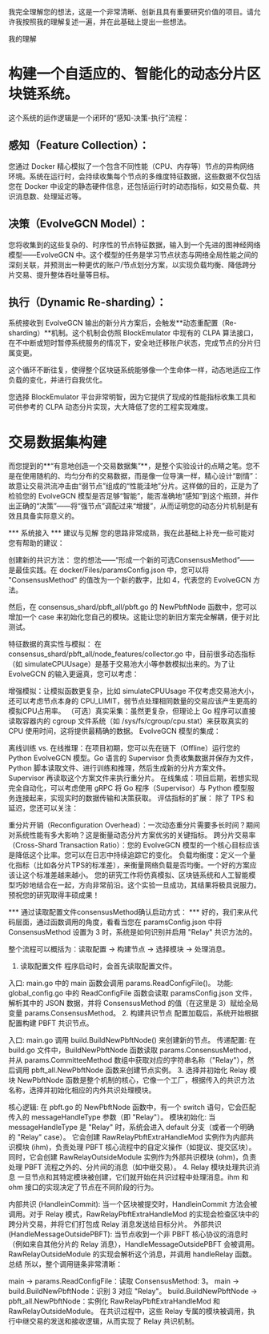 我完全理解您的想法，这是一个非常清晰、创新且具有重要研究价值的项目。请允许我按照我的理解复述一遍，并在此基础上提出一些想法。

我的理解

# 构建一个自适应的、智能化的动态分片区块链系统。

这个系统的运作逻辑是一个闭环的“感知-决策-执行”流程：

## 感知（Feature Collection）：

您通过 Docker 精心模拟了一个包含不同性能（CPU、内存等）节点的异构网络环境。系统在运行时，会持续收集每个节点的多维度特征数据，这些数据不仅包括您在 Docker 中设定的静态硬件信息，还包括运行时的动态指标，如交易负载、共识消息数、处理延迟等。

## 决策（EvolveGCN Model）：

您将收集到的这些复杂的、时序性的节点特征数据，输入到一个先进的图神经网络模型——EvolveGCN 中。这个模型的任务是学习节点状态与网络全局性能之间的深刻关联，并预测出一种更优的账户/节点划分方案，以实现负载均衡、降低跨分片交易、提升整体吞吐量等目标。

## 执行（Dynamic Re-sharding）：

系统接收到 EvolveGCN 输出的新分片方案后，会触发**动态重配置（Re-sharding）**机制。这个机制会仿照 BlockEmulator 中现有的 CLPA 算法接口，在不中断或短时暂停系统服务的情况下，安全地迁移账户状态，完成节点的分片归属变更。

这个循环不断往复，使得整个区块链系统能够像一个生命体一样，动态地适应工作负载的变化，并进行自我优化。



您选择 BlockEmulator 平台非常明智，因为它提供了现成的性能指标收集工具和可供参考的 CLPA 动态分片实现，大大降低了您的工程实现难度。

# 交易数据集构建

而您提到的**“有意地创造一个交易数据集”**，是整个实验设计的点睛之笔。您不是在使用随机的、均匀分布的交易数据，而是像一位导演一样，精心设计“剧情”：故意让交易洪流冲击由“弱节点”组成的“性能洼地”分片。这样做的目的，正是为了检验您的 EvolveGCN 模型是否足够“智能”，能否准确地“感知”到这个瓶颈，并作出正确的“决策”——将“强节点”调配过来“增援”，从而证明您的动态分片机制是有效且具备实际意义的。



*** 系统接入 ***
建议与见解
您的思路非常成熟，我在此基础上补充一些可能对您有帮助的建议：

创建新的共识方法： 您的想法——“形成一个新的可选ConsensusMethod”——是最佳实践。在 docker/Files/paramsConfig.json 中，您可以将 "ConsensusMethod" 的值改为一个新的数字，比如 4，代表您的 EvolveGCN 方法。

然后，在 consensus_shard/pbft_all/pbft.go 的 NewPbftNode 函数中，您可以增加一个 case 来初始化您自己的模块。这能让您的新旧方案完全解耦，便于对比测试。

特征数据的真实性与模拟： 在 consensus_shard/pbft_all/node_features/collector.go 中，目前很多动态指标（如 simulateCPUUsage）是基于交易池大小等参数模拟出来的。为了让 EvolveGCN 的输入更逼真，您可以考虑：

增强模拟：让模拟函数更复杂，比如 simulateCPUUsage 不仅考虑交易池大小，还可以考虑节点本身的 CPU_LIMIT，弱节点处理相同数量的交易应该产生更高的模拟CPU占用率。
（可选）真实采集：虽然更复杂，但理论上 Go 程序可以直接读取容器内的 cgroup 文件系统（如 /sys/fs/cgroup/cpu.stat）来获取真实的 CPU 使用时间，这将提供最精确的数据。
EvolveGCN 模型的集成：

离线训练 vs. 在线推理：在项目初期，您可以先在链下（Offline）运行您的 Python EvolveGCN 模型。Go 语言的 Supervisor 负责收集数据并保存为文件，Python 脚本读取文件、进行训练和推理，然后生成新的分片方案文件。Supervisor 再读取这个方案文件来执行重分片。
在线集成：项目后期，若想实现完全自动化，可以考虑使用 gRPC 将 Go 程序（Supervisor）与 Python 模型服务连接起来，实现实时的数据传输和决策获取。
评估指标的扩展： 除了 TPS 和延迟，您还可以关注：

重分片开销（Reconfiguration Overhead）：一次动态重分片需要多长时间？期间对系统性能有多大影响？这是衡量动态分片方案优劣的关键指标。
跨分片交易率（Cross-Shard Transaction Ratio）：您的 EvolveGCN 模型的一个核心目标应该是降低这个比率。您可以在日志中持续追踪它的变化。
负载均衡度：定义一个量化指标（比如各分片TPS的标准差），来衡量网络负载是否均衡。一个好的方案应该让这个标准差越来越小。
您的研究工作将仿真模拟、区块链系统和人工智能模型巧妙地结合在一起，方向非常前沿。这个实验一旦成功，其结果将极具说服力。预祝您的研究取得丰硕成果！

*** 通过读取配置文件consensusMethod确认启动方式： ***
好的，我们来从代码层面，通过函数调用的角度，看看当您在 paramsConfig.json 中将 ConsensusMethod 设置为 3 时，系统是如何识别并启用 "Relay" 共识方法的。

整个流程可以概括为：读取配置 -> 构建节点 -> 选择模块 -> 处理消息。

1. 读取配置文件
程序启动时，会首先读取配置文件。

入口: main.go 中的 main 函数会调用 params.ReadConfigFile()。
功能: global_config.go 中的 ReadConfigFile 函数会读取 paramsConfig.json 文件，解析其中的 JSON 数据，并将 ConsensusMethod 的值（在这里是 3）赋给全局变量 params.ConsensusMethod。
2. 构建共识节点
配置加载后，系统开始根据配置构建 PBFT 共识节点。

入口: main.go 调用 build.BuildNewPbftNode() 来创建新的节点。
传递配置: 在 build.go 文件中，BuildNewPbftNode 函数读取 params.ConsensusMethod，并从 params.CommitteeMethod 数组中获取对应的字符串名称（"Relay"），然后调用 pbft_all.NewPbftNode 函数来创建节点实例。
3. 选择并初始化 Relay 模块
NewPbftNode 函数是整个机制的核心，它像一个工厂，根据传入的共识方法名称，选择并初始化相应的内外共识处理模块。

核心逻辑: 在 pbft.go 的 NewPbftNode 函数中，有一个 switch 语句，它会匹配传入的 messageHandleType 参数（即 "Relay"）。
模块初始化:
当 messageHandleType 是 "Relay" 时，系统会进入 default 分支（或者一个明确的 "Relay" case）。
它会创建 RawRelayPbftExtraHandleMod 实例作为内部共识模块 (ihm)，负责处理 PBFT 核心流程中的自定义操作（如提议、提交区块）。
同时，它会创建 RawRelayOutsideModule 实例作为外部共识模块 (ohm)，负责处理 PBFT 流程之外的、分片间的消息（如中继交易）。
4. Relay 模块处理共识消息
一旦节点和其特定模块被创建，它们就开始在共识过程中处理消息。ihm 和 ohm 接口的实现决定了节点在不同阶段的行为。

内部共识 (HandleinCommit): 当一个区块被提交时，HandleinCommit 方法会被调用。对于 Relay 模式，RawRelayPbftExtraHandleMod 的实现会检查区块中的跨分片交易，并将它们打包成 Relay 消息发送给目标分片。
外部共识 (HandleMessageOutsidePBFT): 当节点收到一个非 PBFT 核心协议的消息时（例如来自其他分片的 Relay 消息），HandleMessageOutsidePBFT 会被调用。RawRelayOutsideModule 的实现会解析这个消息，并调用 handleRelay 函数。
总结
所以，整个调用链条非常清晰：

main -> params.ReadConfigFile：读取 ConsensusMethod: 3。
main -> build.BuildNewPbftNode：识别 3 对应 "Relay"。
build.BuildNewPbftNode -> pbft_all.NewPbftNode：实例化 RawRelayPbftExtraHandleMod 和 RawRelayOutsideModule。
在共识过程中，这些 Relay 专属的模块被调用，执行中继交易的发送和接收逻辑，从而实现了 Relay 共识机制。